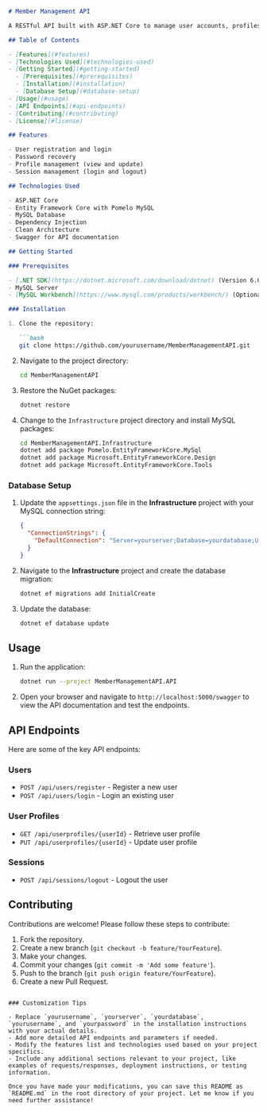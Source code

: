 
```markdown
# Member Management API

A RESTful API built with ASP.NET Core to manage user accounts, profiles, and sessions for a member management system.

## Table of Contents

- [Features](#features)
- [Technologies Used](#technologies-used)
- [Getting Started](#getting-started)
  - [Prerequisites](#prerequisites)
  - [Installation](#installation)
  - [Database Setup](#database-setup)
- [Usage](#usage)
- [API Endpoints](#api-endpoints)
- [Contributing](#contributing)
- [License](#license)

## Features

- User registration and login
- Password recovery
- Profile management (view and update)
- Session management (login and logout)

## Technologies Used

- ASP.NET Core
- Entity Framework Core with Pomelo MySQL
- MySQL Database
- Dependency Injection
- Clean Architecture
- Swagger for API documentation

## Getting Started

### Prerequisites

- [.NET SDK](https://dotnet.microsoft.com/download/dotnet) (Version 6.0 or later)
- MySQL Server
- [MySQL Workbench](https://www.mysql.com/products/workbench/) (Optional, for database management)

### Installation

1. Clone the repository:

   ```bash
   git clone https://github.com/yourusername/MemberManagementAPI.git
   ```

2. Navigate to the project directory:

   ```bash
   cd MemberManagementAPI
   ```

3. Restore the NuGet packages:

   ```bash
   dotnet restore
   ```

4. Change to the `Infrastructure` project directory and install MySQL packages:

   ```bash
   cd MemberManagementAPI.Infrastructure
   dotnet add package Pomelo.EntityFrameworkCore.MySql
   dotnet add package Microsoft.EntityFrameworkCore.Design
   dotnet add package Microsoft.EntityFrameworkCore.Tools
   ```

### Database Setup

1. Update the `appsettings.json` file in the **Infrastructure** project with your MySQL connection string:

   ```json
   {
     "ConnectionStrings": {
       "DefaultConnection": "Server=yourserver;Database=yourdatabase;User=yourusername;Password=yourpassword;"
     }
   }
   ```

2. Navigate to the **Infrastructure** project and create the database migration:

   ```bash
   dotnet ef migrations add InitialCreate
   ```

3. Update the database:

   ```bash
   dotnet ef database update
   ```

## Usage

1. Run the application:

   ```bash
   dotnet run --project MemberManagementAPI.API
   ```

2. Open your browser and navigate to `http://localhost:5000/swagger` to view the API documentation and test the endpoints.

## API Endpoints

Here are some of the key API endpoints:

### Users

- `POST /api/users/register` - Register a new user
- `POST /api/users/login` - Login an existing user

### User Profiles

- `GET /api/userprofiles/{userId}` - Retrieve user profile
- `PUT /api/userprofiles/{userId}` - Update user profile

### Sessions

- `POST /api/sessions/logout` - Logout the user

## Contributing

Contributions are welcome! Please follow these steps to contribute:

1. Fork the repository.
2. Create a new branch (`git checkout -b feature/YourFeature`).
3. Make your changes.
4. Commit your changes (`git commit -m 'Add some feature'`).
5. Push to the branch (`git push origin feature/YourFeature`).
6. Create a new Pull Request.


```

### Customization Tips

- Replace `yourusername`, `yourserver`, `yourdatabase`, `yourusername`, and `yourpassword` in the installation instructions with your actual details.
- Add more detailed API endpoints and parameters if needed.
- Modify the features list and technologies used based on your project specifics.
- Include any additional sections relevant to your project, like examples of requests/responses, deployment instructions, or testing information.

Once you have made your modifications, you can save this README as `README.md` in the root directory of your project. Let me know if you need further assistance!
